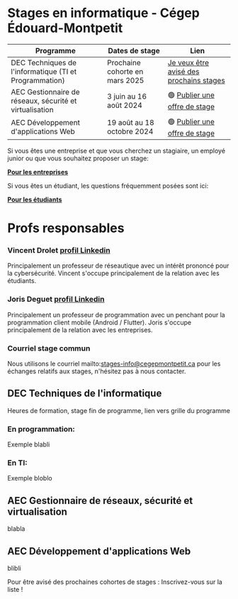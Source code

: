 # Stages en informatique - Cégep Édouard-Montpetit

| Programme     | Dates de stage | Lien
| ------------- | ------------- | ------------- | 
| DEC Techniques de l'informatique (TI et Programmation) | Prochaine cohorte en mars 2025 | [Je veux être avisé des prochains stages](https://forms.gle/HfQqqvLZJgyPe3J46)
| AEC Gestionnaire de réseaux, sécurité et virtualisation | 3 juin au 16 août 2024 | 🟢 [Publier une offre de stage](https://www.google.com)
| AEC Développement d'applications Web | 19 août au 18 octobre 2024 | 🟢 [Publier une offre de stage](https://www.google.com)

Si vous êtes une entreprise et que vous cherchez un stagiaire, un employé junior ou que vous souhaitez proposer un stage:

**[Pour les entreprises](entreprises)**

Si vous êtes un étudiant, les questions fréquemment posées sont ici:

**[Pour les étudiants](etudiants)**

# Profs responsables

### Vincent Drolet [profil Linkedin](https://www.linkedin.com/in/vdrolet)
Principalement un professeur de réseautique avec un intérêt prononcé pour la cybersécurité. Vincent s'occupe principalement de la relation avec les étudiants.

### Joris Deguet [profil Linkedin](https://www.linkedin.com/in/joris-deguet-463781a)
Principalement un professeur de programmation avec un penchant pour la programmation client mobile (Android / Flutter). Joris s'occupe principalement de la relation avec les entreprises.

### Courriel stage commun
Nous utilisons le courriel mailto:stages-info@cegepmontpetit.ca pour les échanges relatifs aux stages, n'hésitez pas à nous contacter.


## DEC Techniques de l'informatique
Heures de formation, stage fin de programme, lien vers grille du programme
### En programmation:
Exemple blabli
### En TI:
Exemple bloblo

## AEC Gestionnaire de réseaux, sécurité et virtualisation
blabla

## AEC Développement d'applications Web
blibli


[comment]: # (This actually is the most platform independent comment)

Pour être avisé des prochaines cohortes de stages : Inscrivez-vous sur la liste !
<!---
your comment goes here
and here
-->
